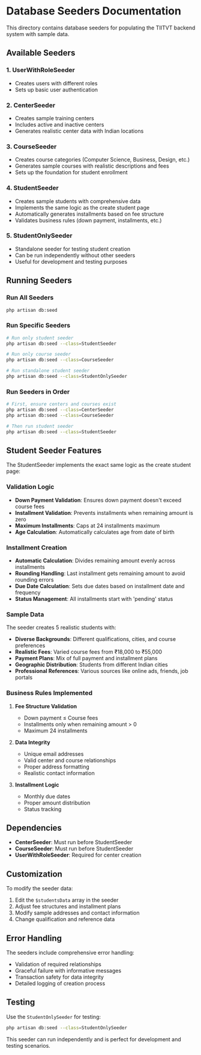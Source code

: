 # Database Seeders Documentation

This directory contains database seeders for populating the TIITVT backend system with sample data.

## Available Seeders

### 1. UserWithRoleSeeder

- Creates users with different roles
- Sets up basic user authentication

### 2. CenterSeeder

- Creates sample training centers
- Includes active and inactive centers
- Generates realistic center data with Indian locations

### 3. CourseSeeder

- Creates course categories (Computer Science, Business, Design, etc.)
- Generates sample courses with realistic descriptions and fees
- Sets up the foundation for student enrollment

### 4. StudentSeeder

- Creates sample students with comprehensive data
- Implements the same logic as the create student page
- Automatically generates installments based on fee structure
- Validates business rules (down payment, installments, etc.)

### 5. StudentOnlySeeder

- Standalone seeder for testing student creation
- Can be run independently without other seeders
- Useful for development and testing purposes

## Running Seeders

### Run All Seeders

```bash
php artisan db:seed
```

### Run Specific Seeders

```bash
# Run only student seeder
php artisan db:seed --class=StudentSeeder

# Run only course seeder
php artisan db:seed --class=CourseSeeder

# Run standalone student seeder
php artisan db:seed --class=StudentOnlySeeder
```

### Run Seeders in Order

```bash
# First, ensure centers and courses exist
php artisan db:seed --class=CenterSeeder
php artisan db:seed --class=CourseSeeder

# Then run student seeder
php artisan db:seed --class=StudentSeeder
```

## Student Seeder Features

The StudentSeeder implements the exact same logic as the create student page:

### Validation Logic

- **Down Payment Validation**: Ensures down payment doesn't exceed course fees
- **Installment Validation**: Prevents installments when remaining amount is zero
- **Maximum Installments**: Caps at 24 installments maximum
- **Age Calculation**: Automatically calculates age from date of birth

### Installment Creation

- **Automatic Calculation**: Divides remaining amount evenly across installments
- **Rounding Handling**: Last installment gets remaining amount to avoid rounding errors
- **Due Date Calculation**: Sets due dates based on installment date and frequency
- **Status Management**: All installments start with 'pending' status

### Sample Data

The seeder creates 5 realistic students with:

- **Diverse Backgrounds**: Different qualifications, cities, and course preferences
- **Realistic Fees**: Varied course fees from ₹18,000 to ₹55,000
- **Payment Plans**: Mix of full payment and installment plans
- **Geographic Distribution**: Students from different Indian cities
- **Professional References**: Various sources like online ads, friends, job portals

### Business Rules Implemented

1. **Fee Structure Validation**
   - Down payment ≤ Course fees
   - Installments only when remaining amount > 0
   - Maximum 24 installments

2. **Data Integrity**
   - Unique email addresses
   - Valid center and course relationships
   - Proper address formatting
   - Realistic contact information

3. **Installment Logic**
   - Monthly due dates
   - Proper amount distribution
   - Status tracking

## Dependencies

- **CenterSeeder**: Must run before StudentSeeder
- **CourseSeeder**: Must run before StudentSeeder
- **UserWithRoleSeeder**: Required for center creation

## Customization

To modify the seeder data:

1. Edit the `$studentsData` array in the seeder
2. Adjust fee structures and installment plans
3. Modify sample addresses and contact information
4. Change qualification and reference data

## Error Handling

The seeders include comprehensive error handling:

- Validation of required relationships
- Graceful failure with informative messages
- Transaction safety for data integrity
- Detailed logging of creation process

## Testing

Use the `StudentOnlySeeder` for testing:

```bash
php artisan db:seed --class=StudentOnlySeeder
```

This seeder can run independently and is perfect for development and testing scenarios.

